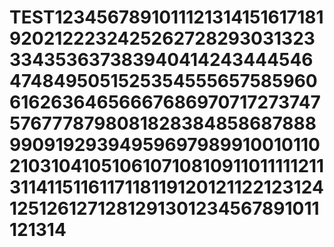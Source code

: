# TEST1234567891011121314151617181920212223242526272829303132333435363738394041424344454647484950515253545556575859606162636465666768697071727374757677787980818283848586878889909192939495969798991001011021031041051061071081091101111121131141151161171181191201211221231241251261271281291301234567891011121314